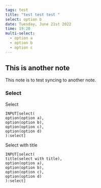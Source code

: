 ```yaml
---
tags: test
title: "test test test "
select: option b
date: Tuesday, June 21st 2022
time: 19:20
multi-select:
  - option a
  - option b
  - option c
---
```


## This is another note
This note is to test syncing to another note.


### Select
Select
```meta-bind
INPUT[select(
option(option a),
option(option b),
option(option c),
option(option d)
):select]
```

Select with title
```meta-bind
INPUT[select(
title(select with title),
option(option a),
option(option b),
option(option c),
option(option d)
):select]
```